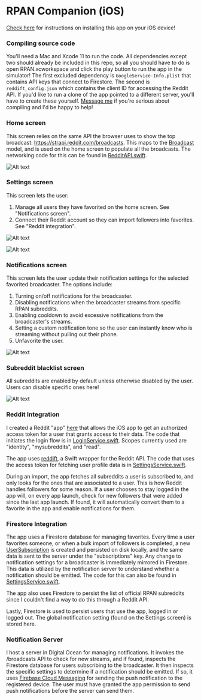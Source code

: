 # RPAN Companion (iOS)

[Check here](https://erikvillegas.github.io) for instructions on installing this app on your iOS device!

### Compiling source code
You'll need a Mac and Xcode 11 to run the code. All dependencies except two should already be included in this repo, so all you should have to do is open RPAN.xcworkspace and click the play button to run the app in the simulator! The first excluded dependency is  `GoogleService-Info.plist` that contains API keys that connect to Firestore. The second is `reddift_config.json` which contains the client ID for accessing the Reddit API. If you'd like to run a clone of the app pointed to a different server, you'll have to create these yourself. [Message me](http://reddit.com/user/erikvillegas) if you're serious about compiling and I'd be happy to help!

### Home screen
This screen relies on the same API the browser uses to show the top broadcast: https://strapi.reddit.com/broadcasts. This maps to the [Broadcast](https://github.com/erikvillegas/RPAN-iOS/blob/master/RPAN/Models/Broadcast.swift) model, and is used on the home screen to populate all the broadcasts. The networking code for this can be found in [RedditAPI.swift](https://github.com/erikvillegas/RPAN-iOS/blob/master/RPAN/Networking/RedditAPI.swift).

![Alt text](https://github.com/erikvillegas/RPAN-iOS/blob/master/Screenshots/Home.png?raw=true "Home")

### Settings screen
This screen lets the user:
1. Manage all users they have favorited on the home screen. See "Notifications screen".
2. Connect their Reddit account so they can import followers into favorites. See "Reddit integration".

![Alt text](https://github.com/erikvillegas/RPAN-iOS/blob/master/Screenshots/Settings.png?raw=true "Settings")

![Alt text](https://github.com/erikvillegas/RPAN-iOS/blob/master/Screenshots/SettingsLoggedOut.png?raw=true "SettingsLoggedOut")

### Notifications screen
This screen lets the user update their notification settings for the selected favorited broadcaster. The options include:
1. Turning on/off notifications for the broadcaster.
2. Disabling notifications when the broadcaster streams from specific RPAN subreddits.
3. Enabling cooldown to avoid excessive notifications from the broadcaster's streams.
4. Setting a custom notification tone so the user can instantly know who is streaming without pulling out their phone.
5. Unfavorite the user.

![Alt text](https://github.com/erikvillegas/RPAN-iOS/blob/master/Screenshots/Notifications.png?raw=true "Notifications")

### Subreddit blacklist screen
All subreddits are enabled by default unless otherwise disabled by the user. Users can disable specific ones here!

![Alt text](https://github.com/erikvillegas/RPAN-iOS/blob/master/Screenshots/SubredditBlacklist.png?raw=true "Subreddit Blacklist")

### Reddit Integration
I created a Reddit "app" [here](https://old.reddit.com/prefs/apps/) that allows the iOS app to get an authorized access token for a user that grants access to their data. The code that initiates the login flow is in [LoginService.swift](https://github.com/erikvillegas/RPAN-iOS/blob/master/RPAN/Services/LoginService.swift). Scopes currently used are "identity", "mysubreddits", and "read".

The app uses [reddift](https://github.com/sonsongithub/reddift), a Swift wrapper for the Reddit API. The code that uses the access token for fetching user profile data is in [SettingsService.swift](https://github.com/erikvillegas/RPAN-iOS/blob/master/RPAN/Services/SettingsService.swift). 

During an import, the app fetches all subreddits a user is subscribed to, and only looks for the ones that are associated to a user. This is how Reddit handles followers for some reason. If a user chooses to stay logged in the app will, on every app launch, check for new followers that were added since the last app launch. If found, it will automatically convert them to a favorite in the app and enable notifications for them.

### Firestore Integration
The app uses a Firestore database for managing favorites. Every time a user favorites someone, or when a bulk import of followers is completed, a new [UserSubscription](https://github.com/erikvillegas/RPAN-iOS/blob/master/RPAN/Models/UserSubscription.swift) is created and persisted on disk locally, and the same data is sent to the server under the "subscriptions" key. Any change to notification settings for a broadcaster is immediately mirrored in Firestore. This data is utilized by the notification server to understand whether a notification should be emitted. The code for this can also be found in [SettingsService.swift](https://github.com/erikvillegas/RPAN-iOS/blob/master/RPAN/Services/SettingsService.swift).

The app also uses Firestore to persist the list of official RPAN subreddits since I couldn't find a way to do this through a Reddit API.

Lastly, Firestore is used to persist users that use the app, logged in or logged out. The global notification setting (found on the Settings screen) is stored here.

### Notification Server
I host a server in Digital Ocean for managing notifications. It invokes the /broadcasts API to check for new streams, and if found, inspects the Firestore database for users subscribing to the broadcaster. It then inspects the specific settings to determine if a notification should be emitted. If so, it uses [Firebase Cloud Messaging](https://firebase.google.com/docs/cloud-messaging) for sending the push notification to the registered device. The user must have granted the app permission to send push notifications before the server can send them.


